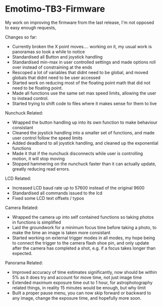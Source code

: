 # Emotimo-TB3-Firmware
My work on improving the firmware from the last release, I'm not opposed to easy enough requests, 

Changes so far:
- Currently broken the X point moves.... working on it, my usual work is panoramas so took a while to notice
- Standardised all Button and joystick handling
- Standardised min-max in user controlled settings and made options roll over instead of constraining at the ends
- Rescoped a lot of variables that didnt need to be global, and moved globals that didnt need to be user accessed
- Started work on reducing most of the floating point math that did not need to be floating point.
- Made all functions use the same set max speed limits, allowing the user to instead control.
- Started trying to shift code to files where it makes sense for them to live

Nunchuck Related:
- Wrapped the button handling up into its own function to make behaviour consistant
- Cleaned the joystick handling into a smaller set of functions, and made user control follow the speed limits
- Added deadband to all joystick handling, and cleaned up the exponential functions
- Made it that if the nunchuck disconnects while user is controlling motion, it will stop moving
- Stopped hammering on the nunchuck faster than it can actually update, greatly reducing read errors.

LCD Related:
- Increased LCD baud rate up to 57600 instead of the original 9600
- Standardised all commands issued to the lcd
- Fixed some LCD text offsets / typos

Camera Related:
- Wrapped the camera up into self contained functions so taking photos in functions is simplified
- Laid the groundwork for a minimum focus time before taking a photo, to make the time an image is taken more consistant
- Started working on external trigger modes in all modes, my hope being to connect the trigger to the camera flash shoe pin, and only update after the camera has completed a shot, e.g. if a focus takes longer than expected.

Panorama Related:
- Improved accuracy of time estimates significantly, now should be within 5% as it does try and account for move time, not just image time
- Extended maximum exposure time out to 1 hour, for astrophotography related things, in reality 15 minutes would be enough, but why limit 
- Built a proper pause menu, you can now skip forward or backward to any image, change the exposure time, and hopefully more soon.
